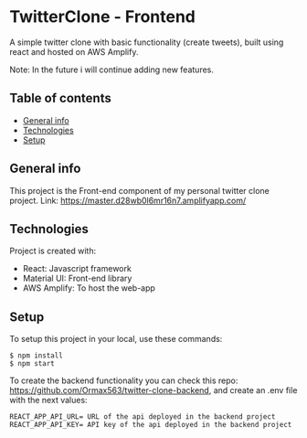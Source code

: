 # TwitterClone - Frontend

A simple twitter clone with basic functionality (create tweets), built using react and hosted on AWS Amplify.

Note: In the future i will continue adding new features.
## Table of contents
* [General info](#general-info)
* [Technologies](#technologies)
* [Setup](#setup)

## General info
This project is the Front-end component of my personal twitter clone project. 
Link: https://master.d28wb0l6mr16n7.amplifyapp.com/

## Technologies
Project is created with:
* React: Javascript framework
* Material UI: Front-end library
* AWS Amplify: To host the web-app

## Setup

To setup this project in your local, use these commands:

```
$ npm install
$ npm start
```

To create the backend functionality you can check this repo: https://github.com/Ormax563/twitter-clone-backend, and create an .env file with the next values:

```
REACT_APP_API_URL= URL of the api deployed in the backend project
REACT_APP_API_KEY= API key of the api deployed in the backend project
```


